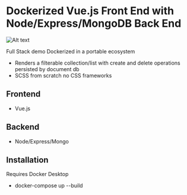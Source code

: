 # Dockerized Vue.js Front End with Node/Express/MongoDB Back End

![Alt text](https://www.c0dez0ne.com/img/listinggs.jpg "UI Screen")

 Full Stack demo Dockerized in a portable ecosystem
  - Renders a filterable collection/list with create and delete operations persisted by document db
 - SCSS from scratch no CSS frameworks
 
 ## Frontend
 - Vue.js
 
## Backend
 - Node/Express/Mongo
 
## Installation
Requires Docker Desktop

- docker-compose up --build
